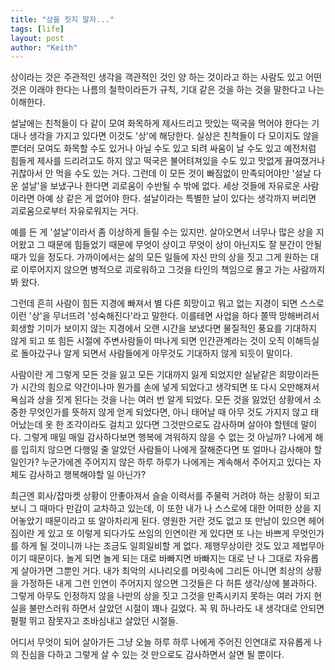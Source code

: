```yaml
---
title: "상을 짓지 말자..."
tags: [life]
layout: post
author: "Keith"
---
```


상이라는 것은 주관적인 생각을 객관적인 것인 양 하는 것이라고 하는 사람도 있고 어떤 것은 이래야 한다는 나름의 철학이라든가 규칙, 기대 같은 것을 하는 것을 말한다고 나는 이해한다.

설날에는 친척들이 다 같이 모여 화목하게 제사드리고 맛있는 떡국을 먹어야 한다는 기대나 생각을 가지고 있다면 이것도 '상'에 해당한다. 실상은 친척들이 다 모이지도 않을 뿐더러 모여도 화목할 수도 있거나 아닐 수도 있고 되려 싸움이 날 수도 있고 예전처럼 힘들게 제사를 드리려고도 하지 않고 떡국은 불어텨져있을 수도 있고 맛없게 끓여졌거나 귀찮아서 안 먹을 수도 있는 거다. 그런데 이 모든 것이 빠짐없이 만족되어야만 '설날 다운 설날'을 보냈구나 한다면 괴로움이 수반될 수 밖에 없다. 세상 것들에 자유로운 사람이라면 아예 상 같은 게 없어야 한다. 설날이라는 특별한 날이 있다는 생각까지 버리면 괴로움으로부터 자유로워지는 거다.

예를 든 게 '설날'이라서 좀 이상하게 들릴 수는 있지만. 살아오면서 너무나 많은 상을 지어왔고 그 때문에 힘들었기 때문에 무엇이 상이고 무엇이 상이 아닌지도 잘 분간이 안될 때가 있을 정도다. 가까이에서는 삶의 모든 일들에 자신 만의 상을 짓고 그게 원하는 대로 이루어지지 않으면 병적으로 괴로워하고 그것을 타인의 책임으로 몰고 가는 사람까지 봐 왔다. 

그런데 흔히 사람이 힘든 지경에 빠져서 별 다른 희망이고 뭐고 없는 지경이 되면 스스로 이런 '상'을 무너뜨려 '성숙해진다'라고 말한다. 이를테면 사업을 하다 쫄딱 망해버려서 회생할 기미가 보이지 않는 지경에서 오랜 시간을 보냈다면 물질적인 풍요를 기대하지 않게 되고 또 힘든 시절에 주변사람들이 떠나게 되면 인간관계라는 것이 오직 이해득실로 돌아갔구나 알게 되면서 사람들에게 아무것도 기대하지 않게 되듯이 말이다. 

사람이란 게 그렇게 모든 것을 잃고 모든 기대까지 잃게 되었지만 실낱같은 희망이라든가 시간의 힘으로 약간이나마 뭔가를 손에 넣게 되었다고 생각되면 또 다시 오만해져서 욕심과 상을 짓게 된다는 것을 나는 여러 번 알게 되었다. 모든 것을 잃었던 상황에서 소중한 무엇인가를 뜻하지 않게 얻게 되었다면, 아니 태어날 때 아무 것도 가지지 않고 태어났는데 옷 한 조각이라도 걸치고 있다면 그것만으로도 감사하며 살아야 할텐데 말이다. 그렇게 매일 매일 감사하다보면 행복에 겨워하지 않을 수 없는 것 아닐까? 나에게 해를 입히지 않으면 다행일 줄 알았던 사람들이 나에게 잘해준다면 또 얼마나 감사해야 할 일인가? 누군가에겐 주어지지 않은 하루 하루가 나에게는 계속해서 주어지고 있다는 자체도 감사하고 행복해야할 일 아닌가?

최근엔 회사/잡마켓 상황이 안좋아져서 슬슬 이력서를 주물럭 거려야 하는 상황이 되고 보니 그 때마다 만감이 교차하고 있는데, 이 또한 내가 나 스스로에 대한 어떠한 상을 지어놓았기 때문이라고 또 알아차리게 된다. 영원한 거란 것도 없고 또 만남이 있으면 헤어짐이란 게 있고 또 이렇게 되다가도 쓰임의 인연이란 게 있다면 또 나는 바쁘게 무엇인가를 하게 될 것이니까 나는 조금도 일희일비할 게 없다. 제행무상이란 것도 있고 제법무아이기 때문이다. 놀게 되면 놀게 되는 대로 바빠지면 바빠지는 대로 난 나 그대로 자유롭게 살아가면 그뿐인 거다. 내가 최악의 시나리오를 머릿속에 그리든 아니면 최상의 상황을 가정하든 내게 그런 인연이 주어지지 않으면 그것들은 다 허튼 생각/상에 불과하다. 그렇게 아무도 인정하지 않을 나만의 상을 짓고 그것을 만족시키지 못하는 여러 가지 현실을 불만스러워 하면서 살았던 시절이 꽤나 길었다. 꼭 뭐 하나라도 내 생각대로 안되면 펄펄 뛰고 잠못자고 조바심내고 살았던 시절들.

어디서 무엇이 되어 살아가든 그냥 오늘 하루 하루 나에게 주어진 인연대로 자유롭게 나의 진심을 다하고 그렇게 살 수 있는 것 만으로도 감사하면서 살면 될 뿐이다. 